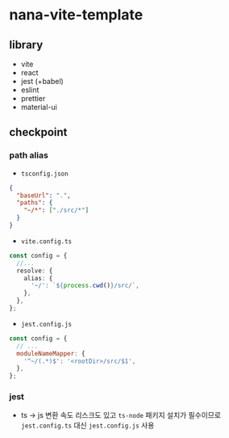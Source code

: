 # nana-vite-template

## library

- vite
- react
- jest (+babel)
- eslint
- prettier
- material-ui

## checkpoint

### path alias

- `tsconfig.json`

```json
{
  "baseUrl": ".",
  "paths": {
    "~/*": ["./src/*"]
  }
}
```

- `vite.config.ts`

```ts
const config = {
  //...
  resolve: {
    alias: {
      '~/': `${process.cwd()}/src/`,
    },
  },
};
```

- `jest.config.js`

```js
const config = {
  // ...
  moduleNameMapper: {
    '^~/(.*)$': '<rootDir>/src/$1',
  },
};
```

### jest

- ts -> js 변환 속도 리스크도 있고 `ts-node` 패키지 설치가 필수이므로 `jest.config.ts` 대신 `jest.config.js` 사용
